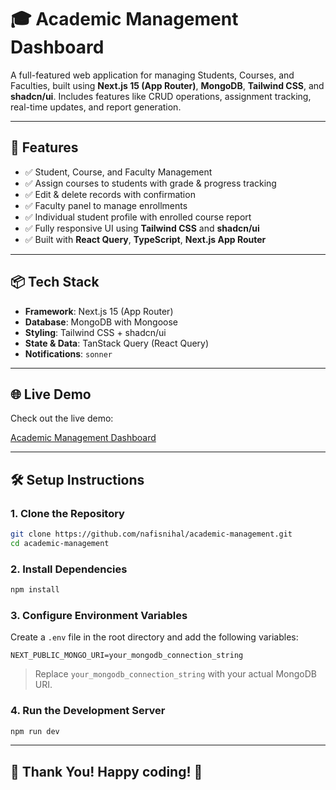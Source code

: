 # 🎓 Academic Management Dashboard

A full-featured web application for managing Students, Courses, and Faculties, built using **Next.js 15 (App Router)**, **MongoDB**, **Tailwind CSS**, and **shadcn/ui**. Includes features like CRUD operations, assignment tracking, real-time updates, and report generation.

---

## 🚀 Features

- ✅ Student, Course, and Faculty Management
- ✅ Assign courses to students with grade & progress tracking
- ✅ Edit & delete records with confirmation
- ✅ Faculty panel to manage enrollments
- ✅ Individual student profile with enrolled course report
- ✅ Fully responsive UI using **Tailwind CSS** and **shadcn/ui**
- ✅ Built with **React Query**, **TypeScript**, **Next.js App Router**

---

## 📦 Tech Stack

- **Framework**: Next.js 15 (App Router)
- **Database**: MongoDB with Mongoose
- **Styling**: Tailwind CSS + shadcn/ui
- **State & Data**: TanStack Query (React Query)
- **Notifications**: `sonner`

---

## 🌐 Live Demo

Check out the live demo:

[Academic Management Dashboard](https://academic-management-nn.vercel.app/)

---

## 🛠️ Setup Instructions

### 1. Clone the Repository

```bash
git clone https://github.com/nafisnihal/academic-management.git
cd academic-management
```

### 2. Install Dependencies

```bash
npm install
```

### 3. Configure Environment Variables

Create a `.env` file in the root directory and add the following variables:

```env
NEXT_PUBLIC_MONGO_URI=your_mongodb_connection_string
```

> Replace `your_mongodb_connection_string` with your actual MongoDB URI.

### 4. Run the Development Server

```bash
npm run dev
```
---

## 🙌 Thank You! Happy coding! 🚀

